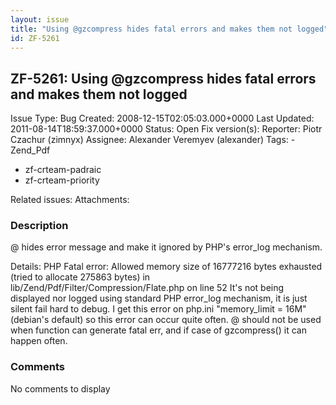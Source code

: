 ```yaml
---
layout: issue
title: "Using @gzcompress hides fatal errors and makes them not logged"
id: ZF-5261
---
```


ZF-5261: Using @gzcompress hides fatal errors and makes them not logged
-----------------------------------------------------------------------

 Issue Type: Bug Created: 2008-12-15T02:05:03.000+0000 Last Updated: 2011-08-14T18:59:37.000+0000 Status: Open Fix version(s): 
 Reporter:  Piotr Czachur (zimnyx)  Assignee:  Alexander Veremyev (alexander)  Tags: - Zend\_Pdf
- zf-crteam-padraic
- zf-crteam-priority
 
 Related issues: 
 Attachments: 
### Description

@ hides error message and make it ignored by PHP's error\_log mechanism.

Details: PHP Fatal error: Allowed memory size of 16777216 bytes exhausted (tried to allocate 275863 bytes) in lib/Zend/Pdf/Filter/Compression/Flate.php on line 52 It's not being displayed nor logged using standard PHP error\_log mechanism, it is just silent fail hard to debug. I get this error on php.ini "memory\_limit = 16M" (debian's default) so this error can occur quite often. @ should not be used when function can generate fatal err, and if case of gzcompress() it can happen often.

 

 

### Comments

No comments to display
